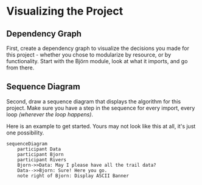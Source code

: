# Visualizing the Project

## Dependency Graph

First, create a dependency graph to visualize the decisions you made for this project - whether you chose to modularize by resource, or by functionality. Start with the Björn module, look at what it imports, and go from there.

## Sequence Diagram

Second, draw a sequence diagram that displays the algorithm for this project. Make sure you have a step in the sequence for every import, every loop _(wherever the loop happens)_.

Here is an example to get started. Yours may not look like this at all, it's just one possibility.

```mermaid
sequenceDiagram
    participant Data
    participant Bjorn
    participant Rivers
    Bjorn->>Data: May I please have all the trail data?
    Data-->>Bjorn: Sure! Here you go.
    note right of Bjorn: Display ASCII Banner
```